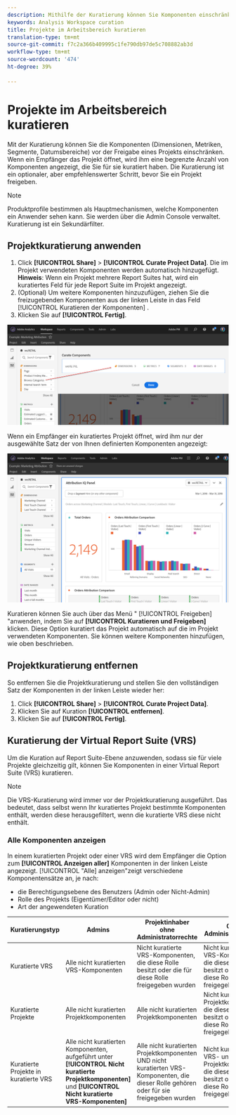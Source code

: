 ```yaml
---
description: Mithilfe der Kuratierung können Sie Komponenten einschränken, bevor Sie ein Projekt freigeben.
keywords: Analysis Workspace curation
title: Projekte im Arbeitsbereich kuratieren
translation-type: tm+mt
source-git-commit: f7c2a366b409995c1fe790db97de5c708882ab3d
workflow-type: tm+mt
source-wordcount: '474'
ht-degree: 39%

---
```



# Projekte im Arbeitsbereich kuratieren

Mit der Kuratierung können Sie die Komponenten (Dimensionen, Metriken, Segmente, Datumsbereiche) vor der Freigabe eines Projekts einschränken. Wenn ein Empfänger das Projekt öffnet, wird ihm eine begrenzte Anzahl von Komponenten angezeigt, die Sie für sie kuratiert haben. Die Kuratierung ist ein optionaler, aber empfehlenswerter Schritt, bevor Sie ein Projekt freigeben.

>[!NOTE]
> Produktprofile bestimmen als Hauptmechanismen, welche Komponenten ein Anwender sehen kann. Sie werden über die Admin Console verwaltet. Kuratierung ist ein Sekundärfilter.

## Projektkuratierung anwenden

1. Click **[!UICONTROL Share]** > **[!UICONTROL Curate Project Data]**.
Die im Projekt verwendeten Komponenten werden automatisch hinzugefügt.
   **Hinweis**: Wenn ein Projekt mehrere Report Suites hat, wird ein kuratiertes Feld für jede Report Suite im Projekt angezeigt.
1. (Optional) Um weitere Komponenten hinzuzufügen, ziehen Sie die freizugebenden Komponenten aus der linken Leiste in das Feld [!UICONTROL Kuratieren der Komponenten] .
1. Klicken Sie auf **[!UICONTROL Fertig]**.

![](assets/curation-field.png)

Wenn ein Empfänger ein kuratiertes Projekt öffnet, wird ihm nur der ausgewählte Satz der von Ihnen definierten Komponenten angezeigt:

![](assets/curate-project.png)

Kuratieren können Sie auch über das Menü &quot; [!UICONTROL Freigeben] &quot;anwenden, indem Sie auf **[!UICONTROL Kuratieren und Freigeben]** klicken. Diese Option kuratiert das Projekt automatisch auf die im Projekt verwendeten Komponenten. Sie können weitere Komponenten hinzufügen, wie oben beschrieben.

## Projektkuratierung entfernen

So entfernen Sie die Projektkuratierung und stellen Sie den vollständigen Satz der Komponenten in der linken Leiste wieder her:
1. Click **[!UICONTROL Share]** > **[!UICONTROL Curate Project Data]**.
1. Klicken Sie auf Kuration **[!UICONTROL entfernen]**.
1. Klicken Sie auf **[!UICONTROL Fertig]**.

## Kuratierung der Virtual Report Suite (VRS)

Um die Kuration auf Report Suite-Ebene anzuwenden, sodass sie für viele Projekte gleichzeitig gilt, können Sie Komponenten in einer Virtual Report Suite (VRS) [](https://docs.adobe.com/content/help/de-DE/analytics/components/virtual-report-suites/vrs-components.html)kuratieren.

>[!NOTE]
> Die VRS-Kuratierung wird immer vor der Projektkuratierung ausgeführt. Das bedeutet, dass selbst wenn Ihr kuratiertes Projekt bestimmte Komponenten enthält, werden diese herausgefiltert, wenn die kuratierte VRS diese nicht enthält.

### Alle Komponenten anzeigen

In einem kuratierten Projekt oder einer VRS wird dem Empfänger die Option zum **[!UICONTROL Anzeigen aller]** Komponenten in der linken Leiste angezeigt. [!UICONTROL &quot;Alle] anzeigen&quot;zeigt verschiedene Komponentensätze an, je nach:

* die Berechtigungsebene des Benutzers (Admin oder Nicht-Admin)
* Rolle des Projekts (Eigentümer/Editor oder nicht)
* Art der angewendeten Kuration

| Kuratierungstyp | Admins | Projektinhaber ohne Administratorrechte | Ohne Administratorrechte |
|---|---|---|---|
| Kuratierte VRS | Alle nicht kuratierten VRS-Komponenten | Nicht kuratierte VRS-Komponenten, die diese Rolle besitzt oder die für diese Rolle freigegeben wurden | Nicht kuratierte VRS-Komponenten, die diese Rolle besitzt oder die für diese Rolle freigegeben wurden |
| Kuratierte Projekte | Alle nicht kuratierten Projektkomponenten | Alle nicht kuratierten Projektkomponenten | Nicht kuratierte Projektkomponenten, die diese Rolle besitzt oder die für diese Rolle freigegeben wurden |
| Kuratierte Projekte in kuratierte VRS | Alle nicht kuratierten Komponenten, aufgeführt unter  **[!UICONTROL Nicht kuratierte Projektkomponenten]** und **[!UICONTROL Nicht kuratierte VRS-Komponenten]** | Alle nicht kuratierten Projektkomponenten UND nicht kuratierten VRS-Komponenten, die dieser Rolle gehören oder für sie freigegeben wurden | Nicht kuratierte VRS- und Projektkomponenten, die diese Rolle besitzt oder die für diese Rolle freigegeben wurden |

